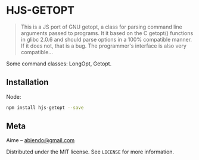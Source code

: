 # HJS-GETOPT
> This is a JS port of GNU getopt, a class for parsing command line arguments passed to programs. It it based on the C
 getopt() functions in glibc 2.0.6 and should parse options in a 100% compatible manner. If it does not, that is a 
 bug. The programmer's interface is also very compatible...

Some command classes: LongOpt, Getopt.

## Installation

Node:

```sh
npm install hjs-getopt --save
```

## Meta

Aime – abiendo@gmail.com

Distributed under the MIT license. See ``LICENSE`` for more information.